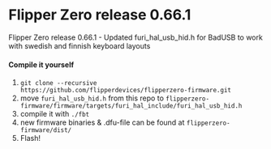 # Flipper Zero release 0.66.1
Flipper Zero release 0.66.1 - Updated furi_hal_usb_hid.h for BadUSB to work with swedish and finnish keyboard layouts

#### Compile it yourself
1. `git clone --recursive https://github.com/flipperdevices/flipperzero-firmware.git`
2. move `furi_hal_usb_hid.h` from this repo to `flipperzero-firmware/firmware/targets/furi_hal_include/furi_hal_usb_hid.h`  
3. compile it with `./fbt`
4. new firmware binaries & .dfu-file can be found at `flipperzero-firmware/dist/`
5. Flash! 

